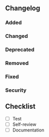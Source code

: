 <!--
Thanks for contributing to Testcontainers. Please review the following notes before
submitting a pull request.

New Modules:

If you are contributing a new module, please add your module name to the following files:

* `./.github/ISSUE_TEMPLATE/bug_report.yaml`
* `./.github/ISSUE_TEMPLATE/enhancement.yaml`
* `./.github/ISSUE_TEMPLATE/feature.yaml`
* `./.github/dependabot.yml`
* `./.github/labeler.yml`

Also make sure that your new module has the appropriate documentation under `./docs/modules/`

Before committing any change, please run `./gradlew checkstyleMain checkstyleTest spotlessApply` and fix any issues that occur.

Dependency Upgrades:
Please do not open a pull request to update only a version dependency. Existing process will perform
the upgrade every week. However, if the upgrade involves more changes (changes for deprecated API) then
your pull request is very welcome.

Describing Your Changes:

If, after having reviewed the notes above, you're ready to submit your pull request, please
provide a brief description of the proposed changes and their context. If they fix a bug, please
describe the broken behaviour and how the changes fix it. If they make an enhancement,
please describe the new functionality and why you believe it's useful. If your pull
request relates to any existing issues, please reference them by using the issue number
prefixed with #.
-->

Changelog
---------

### Added

### Changed

### Deprecated

### Removed

### Fixed

### Security

Checklist
---------

* [ ] Test
* [ ] Self-review
* [ ] Documentation
